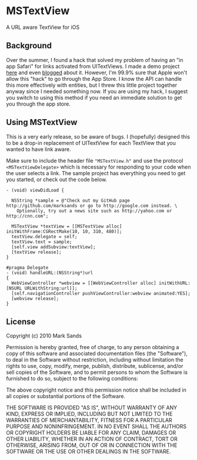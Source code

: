 # MSTextView

A URL aware TextView for iOS

## Background

Over the summer, I found a hack that solved my problem of having an "in app Safari" for links activated from UITextViews. I made a demo project  [here](https://github.com/marksands/UITextViewLinkOptions) and even [blogged](http://52apps.net/post/879106231/method-swizzling-uitextview-and-safari) about it. However, I'm 99.9% sure that Apple won't allow this "hack" to go through the App Store. I know the API can handle this more effectively with entities, but I threw this little project together anyway since I needed something now. If you are using my hack, I suggest you switch to using this method if you need an immediate solution to get you through the app store.

## Using MSTextView

This is a very early release, so be aware of bugs. I (hopefully) designed this to be a drop-in replacement of UITextView for each TextView that you wanted to have link aware.

Make sure to include the header file `"MSTextView.h"` and use the protocol `<MSTextViewDelegate>` which is necessary for responding to your code when the user selects a link. The sample project has everything you need to get you started, or check out the code below.

    - (void) viewDidLoad {

      NSString *sample = @"Check out my GitHub page http://github.com/marksands or go to http://google.com instead. \
        Optionally, try out a news site such as http://yahoo.com or http://cnn.com";

      MSTextView *textView = [[MSTextView alloc] initWithFrame:CGRectMake(10, 10, 310, 480)];
      textView.delegate = self;
      textView.text = sample;
      [self.view addSubview:textView];
      [textView release];
    }

    #pragma Delegate
    - (void) handleURL:(NSString*)url
    {
      WebViewController *webview = [[WebViewController alloc] initWithURL:[NSURL URLWithString:url]];
      [self.navigationController pushViewController:webview animated:YES];
      [webview release];
    }

## License 

Copyright (c) 2010 Mark Sands

Permission is hereby granted, free of charge, to any person obtaining a copy
of this software and associated documentation files (the "Software"), to deal
in the Software without restriction, including without limitation the rights
to use, copy, modify, merge, publish, distribute, sublicense, and/or sell
copies of the Software, and to permit persons to whom the Software is
furnished to do so, subject to the following conditions:

The above copyright notice and this permission notice shall be included in
all copies or substantial portions of the Software.

THE SOFTWARE IS PROVIDED "AS IS", WITHOUT WARRANTY OF ANY KIND, EXPRESS OR
IMPLIED, INCLUDING BUT NOT LIMITED TO THE WARRANTIES OF MERCHANTABILITY,
FITNESS FOR A PARTICULAR PURPOSE AND NONINFRINGEMENT. IN NO EVENT SHALL THE
AUTHORS OR COPYRIGHT HOLDERS BE LIABLE FOR ANY CLAIM, DAMAGES OR OTHER
LIABILITY, WHETHER IN AN ACTION OF CONTRACT, TORT OR OTHERWISE, ARISING FROM,
OUT OF OR IN CONNECTION WITH THE SOFTWARE OR THE USE OR OTHER DEALINGS IN
THE SOFTWARE.
